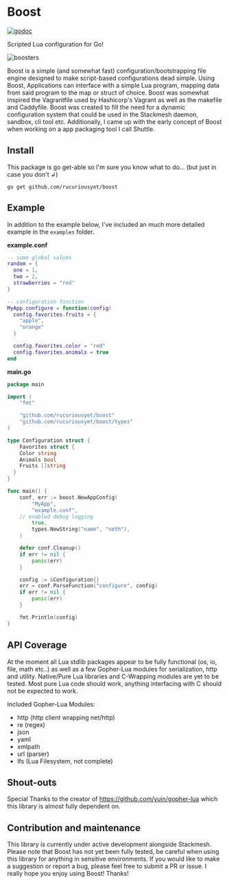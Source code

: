 # Boost
[![godoc](https://img.shields.io/badge/godoc-reference-blue.svg)](https://godoc.org/github.com/rucuriousyet/boost)

Scripted Lua configuration for Go!

![boosters](https://upload.wikimedia.org/wikipedia/commons/thumb/4/45/020408_STS110_Atlantis_launch.jpg/1158px-020408_STS110_Atlantis_launch.jpg)

Boost is a simple (and somewhat fast) configuration/bootstrapping file engine designed to make script-based configurations dead simple. Using Boost, Applications can interface with a simple Lua program, mapping data from said program to the map or struct of choice. Boost was somewhat inspired the Vagrantfile used by Hashicorp's Vagrant as well as the makefile and Caddyfile. Boost was created to fill the need for a dynamic configuration system that could be used in the Stackmesh daemon, sandbox, cli tool etc. Additionally, I came up with the early concept of Boost when working on a app packaging tool I call Shuttle.

## Install
This package is go get-able so I'm sure you know what to do...
(but just in case you don't ↲)

`go get github.com/rucuriousyet/boost`

## Example
In addition to the example below, I've included an much more detailed example in the `examples` folder.

**example.conf**
```lua
-- some global values
random = {
  one = 1,
  two = 2,
  strawberries = "red"
}

-- configuration function
MyApp.configure = function(config)
  config.favorites.fruits = {
    "apple",
    "orange"
  }

  config.favorites.color = "red"
  config.favorites.animals = true
end
```

**main.go**
```go
package main

import (
	"fmt"

	"github.com/rucuriousyet/boost"
	"github.com/rucuriousyet/boost/types"
)

type Configuration struct {
	Favorites struct {
    Color string
    Animals bool
    Fruits []string
  }
}

func main() {
	conf, err := boost.NewAppConfig(
		"MyApp",
		"example.conf",
    // enabled debug logging
		true,
		types.NewString("name", "seth"),
	)

	defer conf.Cleanup()
	if err != nil {
		panic(err)
	}

	config := &Configuration{}
	err = conf.ParseFunction("configure", config)
	if err != nil {
		panic(err)
	}

	fmt.Println(config)
}
```

## API Coverage
At the moment all Lua stdlib packages appear to be fully functional (os, io, file, math etc..) as well as a few Gopher-Lua modules for serialization, http and utility. Native/Pure Lua libraries and C-Wrapping modules are yet to be tested. Most pure Lua code should work, anything interfacing with C should not be expected to work.

Included Gopher-Lua Modules:
+ http (http client wrapping net/http)
+ re (regex)
+ json
+ yaml
+ xmlpath
+ url (parser)
+ lfs (Lua Filesystem, not complete)

## Shout-outs

Special Thanks to the creator of https://github.com/yuin/gopher-lua which this library is almost fully dependent on.

## Contribution and maintenance

This library is currently under active development alongside Stackmesh. Please note that Boost has not yet been fully tested, be careful when using this library for anything in sensitive environments. If you would like to make a suggestion or report a bug, please feel free to submit a PR or issue. I really hope you enjoy using Boost! Thanks!
